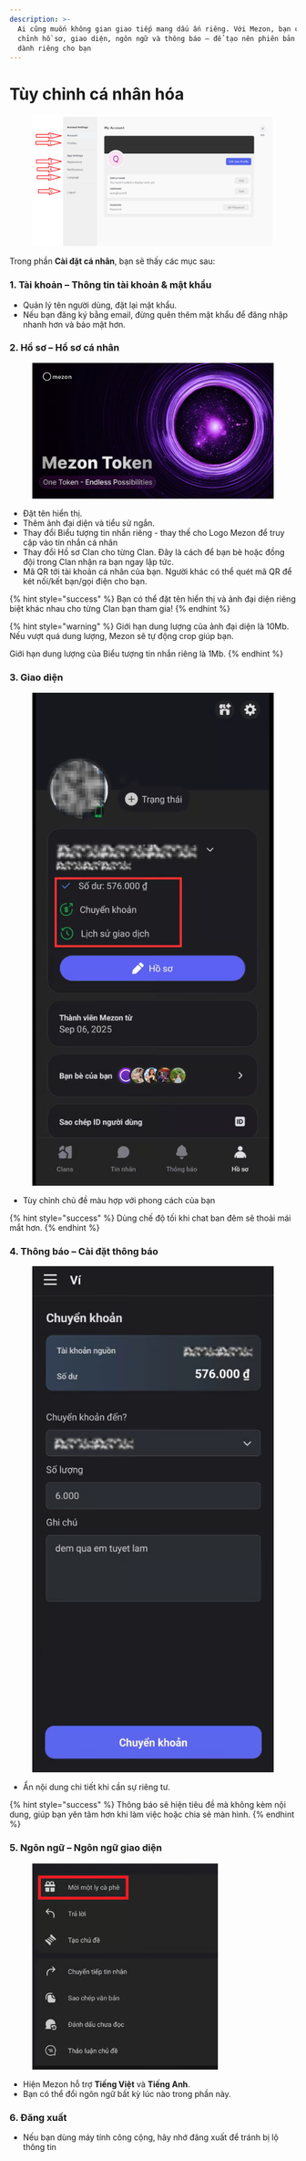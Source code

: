```yaml
---
description: >-
  Ai cũng muốn không gian giao tiếp mang dấu ấn riêng. Với Mezon, bạn có thể tùy
  chỉnh hồ sơ, giao diện, ngôn ngữ và thông báo — để tạo nên phiên bản Mezon chỉ
  dành riêng cho bạn
---
```


# Tùy chỉnh cá nhân hóa

<figure><img src="../.gitbook/assets/unknown (6).png" alt=""><figcaption></figcaption></figure>

Trong phần **Cài đặt cá nhân**, bạn sẽ thấy các mục sau:

### **1. Tài khoản – Thông tin tài khoản & mật khẩu**

* Quản lý tên người dùng, đặt lại mật khẩu.
* Nếu bạn đăng ký bằng email, đừng quên thêm mật khẩu để đăng nhập nhanh hơn và bảo mật hơn.

### **2. Hồ sơ – Hồ sơ cá nhân**

<figure><img src="../.gitbook/assets/image (17).png" alt=""><figcaption></figcaption></figure>

* Đặt tên hiển thị.
* Thêm ảnh đại diện và tiểu sử ngắn.
* Thay đổi Biểu tượng tin nhắn riêng - thay thế cho Logo Mezon để truy cập vào tin nhắn cá nhân
* Thay đổi Hồ sơ Clan cho từng Clan. Đây là cách để bạn bè hoặc đồng đội trong Clan nhận ra bạn ngay lập tức.
* Mã QR tới tài khoản cá nhân của bạn. Người khác có thể quét mã QR để két nối/kết bạn/gọi điện cho bạn.

{% hint style="success" %}
Bạn có thể đặt tên hiển thị và ảnh đại diện riêng biệt khác nhau cho từng Clan bạn tham gia!
{% endhint %}

{% hint style="warning" %}
Giới hạn dung lượng của ảnh đại diện là 10Mb. Nếu vượt quá dung lượng, Mezon sẽ tự động crop giúp bạn.

Giới hạn dung lượng của Biểu tượng tin nhắn riêng là 1Mb.&#x20;
{% endhint %}

### 3. Giao diện

<figure><img src="../.gitbook/assets/image (18).png" alt=""><figcaption></figcaption></figure>

* Tùy chỉnh chủ đề màu hợp với phong cách của bạn

{% hint style="success" %}
Dùng chế độ tối khi chat ban đêm sẽ thoải mái mắt hơn.
{% endhint %}

### 4. Thông báo – Cài đặt thông báo

<figure><img src="../.gitbook/assets/image (19).png" alt=""><figcaption></figcaption></figure>

* Ẩn nội dung chi tiết khi cần sự riêng tư.

{% hint style="success" %}
Thông báo sẽ hiện tiêu đề mà không kèm nội dung, giúp bạn yên tâm hơn khi làm việc hoặc chia sẻ màn hình.
{% endhint %}

### 5. Ngôn ngữ – Ngôn ngữ giao diện

<figure><img src="../.gitbook/assets/image (20).png" alt=""><figcaption></figcaption></figure>

* Hiện Mezon hỗ trợ **Tiếng Việt** và **Tiếng Anh**.
* Bạn có thể đổi ngôn ngữ bất kỳ lúc nào trong phần này.

### 6. Đăng xuất

* Nếu bạn dùng máy tính công cộng, hãy nhớ đăng xuất để tránh bị lộ thông tin
